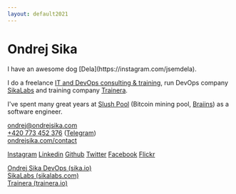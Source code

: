 ```yaml
---
layout: default2021
---
```


<h1 class="header">Ondrej Sika</h1>

<div markdown="1">
I have an awesome dog [Dela](https://instagram.com/jsemdela).

I do a freelance [IT and DevOps consulting & training](https://sika.io), run DevOps company [SikaLabs](https://sikalabs.com) and training company [Trainera](https://trainera.io).

I've spent many great years at [Slush Pool](https://slushpool.com) (Bitcoin mining pool, [Braiins](https://braiins.com)) as a software engineer.
</div>

<p>
  <a href="mailto:ondrej@ondrejsika.com" class="link">ondrej@ondrejsika.com</a>
  <br />
  <a href="tel:+420773452376" class="link">+420 773 452 376</a> (<a href="https://t.me/ondrejsika" class="link">Telegram</a>)
  <br />
  <a href="/contact" class="link">ondrejsika.com/contact</a>
</p>
<p class="row">
  <a href="https://www.instagram.com/ondrejsika/" target="_blank" class="link-button" >Instagram</a>
  <a href="https://www.linkedin.com/in/ondrejsika/" target="_blank" class="link-button" >Linkedin</a>
  <a href="https://github.com/ondrejsika" target="_blank" class="link-button" >Github</a>
  <a href="https://twitter.com/ondrejsika" target="_blank" class="link-button" >Twitter</a>
  <a href="https://www.facebook.com/ondrejsika" target="_blank" class="link-button" >Facebook</a>
  <a href="https://www.flickr.com/photos/ondrejsika/albums" target="_blank" class="link-button" >Flickr</a>
</p>
<p class="row">
  <a href="https://sika.io/" target="_blank" class="link-button">Ondrej Sika DevOps (sika.io)</a>
  <br />
  <a href="https://sikalabs.com" target="_blank" class="link-button" >SikaLabs (sikalabs.com)</a>
  <br />
  <a href="https://trainera.io" target="_blank" class="link-button">Trainera (trainera.io)</a>
</p>
